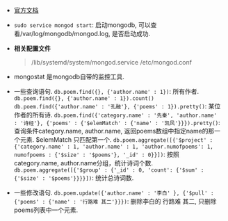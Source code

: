 * [官方文档](https://docs.mongodb.com/manual/)

* `sudo service mongod start`: 启动mongodb, 可以查看/var/log/mongodb/mongod.log, 是否启动成功.

* **相关配置文件**
  > /lib/systemd/system/mongod.service
  > /etc/mongod.conf

* mongostat 是mongodb自带的监控工具.

* 一些查询语句.
  `db.poem.find({}, {'author.name' : 1})`: 所有作者. `db.poem.find({}, {'author.name' : 1}).count()`
  `db.poem.find({'author.name' : '孔融'}, {'poems' : 1}).pretty()`: 某位作者的所有诗.
  `db.poem.find({'category.name' : '先秦', 'author.name' : '诗经'}, {'poems' : {'$elemMatch' : {'name' : '凯风'}}}).pretty()`: 查询条件category.name, author.name,  返回poems数组中指定name的那一个元素.  $elemMatch 只匹配第一个.
  `db.poem.aggregate([{'$project' : {'category.name' : 1, 'author.name' : 1, 'author.numofpoems': 1, numofpoems : {'$size' : '$poems'}, '_id' : 0}}])`: 按照category.name, author.name分组，统计诗词个数.
  `db.poem.aggregate([{'$group' : {'_id' : 0, 'count': {'$sum' : {'$size' : '$poems'}}}}])`: 统计总诗词数.

* 一些修改语句.
  `db.poem.update({'author.name' : '李白' }, {'$pull' : {'poems' : {'name' : '行路难 其二'}}})`: 删除李白的 行路难 其二, 只删除poems列表中一个元素.
  


